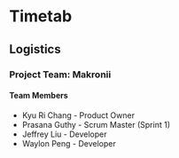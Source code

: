 # Timetab

## Logistics

### Project Team: Makronii

#### Team Members
* Kyu Ri Chang - Product Owner
* Prasana Guthy - Scrum Master \(Sprint 1\)
* Jeffrey Liu - Developer
* Waylon Peng - Developer
